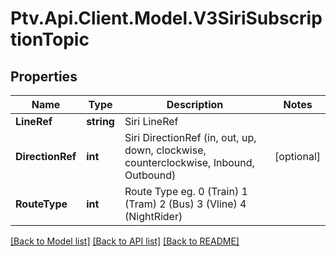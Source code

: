 # Ptv.Api.Client.Model.V3SiriSubscriptionTopic

## Properties

Name | Type | Description | Notes
------------ | ------------- | ------------- | -------------
**LineRef** | **string** | Siri LineRef | 
**DirectionRef** | **int** | Siri DirectionRef  (in, out, up, down, clockwise, counterclockwise, Inbound, Outbound) | [optional] 
**RouteType** | **int** | Route Type eg. 0 (Train) 1 (Tram) 2 (Bus) 3 (Vline) 4 (NightRider) | 

[[Back to Model list]](../README.md#documentation-for-models) [[Back to API list]](../README.md#documentation-for-api-endpoints) [[Back to README]](../README.md)

